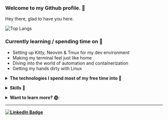 ### Welcome to my Github profile. 👋

Hey there, glad to have you here.
    
![Top Langs](https://github-readme-stats.vercel.app/api/top-langs/?username=acikgozb&langs_count=10&theme=dark&layout=compact)

### Currently learning / spending time on 🚀

  * Setting up Kitty, Neovim & Tmux for my dev environment
  * Making my terminal feel just like home
  * Diving into the world of automation and containerization
  * Getting my hands dirty with Linux
  
<p>
  <details>
    <summary>
      <strong>The technologies I spend most of my free time into 🤔
    </summary>
    <br>
      <img width="90" src="https://img.shields.io/badge/Linux-FCC624?style=for-the-badge&logo=linux&logoColor=black" alt="Linux" title="Linux"/>
      <img width="100" src="https://img.shields.io/badge/NeoVim-%2357A143.svg?&style=for-the-badge&logo=neovim&logoColor=white" alt="Neovim" title="Neovim"/>
      <img width="75" src="https://img.shields.io/badge/AWS-%23FF9900.svg?style=for-the-badge&logo=amazon-aws&logoColor=white" alt="AWS" title="AWS"/>
      <img width="98" src="https://img.shields.io/badge/docker-%230db7ed.svg?style=for-the-badge&logo=docker&logoColor=white" alt="Docker" title="Docker"/>
      <img width="130" src="https://img.shields.io/badge/kubernetes-%23326ce5.svg?style=for-the-badge&logo=kubernetes&logoColor=white" alt="Kubernetes" title="Kubernetes"/>
      <img width="125" src="https://img.shields.io/badge/terraform-%235835CC.svg?style=for-the-badge&logo=terraform&logoColor=white" alt="Terraform" title="Terraform"/>
      <img width="105" src="https://img.shields.io/badge/grafana-%23F46800.svg?style=for-the-badge&logo=grafana&logoColor=white" alt="Grafana" title="Grafana"/>
      <img width="130" src="https://img.shields.io/badge/Prometheus-E6522C?style=for-the-badge&logo=Prometheus&logoColor=white" alt="Prometheus" title="Prometheus"/>
      <img width="110" src="https://img.shields.io/badge/circle%20ci-%23161616.svg?style=for-the-badge&logo=circleci&logoColor=white" alt="CircleCI" title="CircleCI"/>
   </details>
</p>

<p> 
<details>
  <summary><strong> Skills  🙌 </strong></summary>

- <p>Primary OS</p>
      <img width="90" style="margin-top: 10px" src="https://img.shields.io/badge/Linux-FCC624?style=for-the-badge&logo=linux&logoColor=black" alt="Linux" title="Linux"/>

- <p>Primary Editor</p>
      <img width="100" src="https://img.shields.io/badge/NeoVim-%2357A143.svg?&style=for-the-badge&logo=neovim&logoColor=white" alt="Neovim" title="Neovim"/>

- <p>Languages (scripting, general purpose, etc.)</p>
      <img width="150" src="https://img.shields.io/badge/shell_script-%23121011.svg?style=for-the-badge&logo=gnu-bash&logoColor=white" alt="bash" title="bash"/>
      <img width="85" src="https://img.shields.io/badge/yaml-%23ffffff.svg?style=for-the-badge&logo=yaml&logoColor=151515" alt="yaml" title="yaml"/>
      <img width="67" src="https://img.shields.io/badge/go-%2300ADD8.svg?style=for-the-badge&logo=go&logoColor=white" alt="Go" title="Go"/>
      <img width="66" src="https://img.shields.io/badge/c%23-%23239120.svg?style=for-the-badge&logo=csharp&logoColor=white" alt="C#" title="C#"/>
      <img width="137" src="https://img.shields.io/badge/typescript-%23007ACC.svg?style=for-the-badge&logo=typescript&logoColor=white" alt="TypeScript" title="TypeScript"/>
- <p>Configuration Management & Testing</p>
    <img width="100" src="https://img.shields.io/badge/ansible-%231A1918.svg?style=for-the-badge&logo=ansible&logoColor=white" alt="Ansible" title="Ansible"/>
    <img width="100" src="https://img.shields.io/badge/vagrant-%231563FF.svg?style=for-the-badge&logo=vagrant&logoColor=white" alt="Vagrant" title="Vagrant"/>

- <p>Infrastructure as Code (IaC)</p>
    <img width="75" src="https://img.shields.io/badge/AWS-%23FF9900.svg?style=for-the-badge&logo=amazon-aws&logoColor=white" alt="AWS" title="AWS"/>
    
- <p>Containerization</p>
    <img width="98" src="https://img.shields.io/badge/docker-%230db7ed.svg?style=for-the-badge&logo=docker&logoColor=white" alt="Docker" title="Docker"/>

- <p>CI/CD</p>
      <img width="155" src="https://img.shields.io/badge/github%20actions-%232671E5.svg?style=for-the-badge&logo=githubactions&logoColor=white" alt="GithubActions" title="GithubActions"/>
      <img width="100" src="https://img.shields.io/badge/jenkins-%232C5263.svg?style=for-the-badge&logo=jenkins&logoColor=white" alt="Jenkins" title="Jenkins"/>

- <p>Cloud Providers</p>
    <img width="75" src="https://img.shields.io/badge/AWS-%23FF9900.svg?style=for-the-badge&logo=amazon-aws&logoColor=white" alt="AWS" title="AWS"/>
    
- <p>Version Control & Providers</p>
      <img width="70" src="https://img.shields.io/badge/git-%23F05033.svg?style=for-the-badge&logo=git&logoColor=white" alt="Git" title="Git"/>
      <img width="100" src="https://img.shields.io/badge/github-%23121011.svg?style=for-the-badge&logo=github&logoColor=white" alt="GitHub" title="GitHub"/>
      <img width="100" src="https://img.shields.io/badge/gitlab-%23181717.svg?style=for-the-badge&logo=gitlab&logoColor=white" alt="GitLab" title="GitLab"/>

- <p>Monitoring</p>
      <img width="105" src="https://img.shields.io/badge/grafana-%23F46800.svg?style=for-the-badge&logo=grafana&logoColor=white" alt="Grafana" title="Grafana"/>
      <img width="105" src="https://img.shields.io/badge/datadog-%23632CA6.svg?style=for-the-badge&logo=datadog&logoColor=white" alt="Datadog" title="Datadog"/>


- <p>Project Management</p>
      <img width="80" src="https://img.shields.io/badge/jira-%230A0FFF.svg?style=for-the-badge&logo=jira&logoColor=white" alt="Jira" title="Jira"/>
  

Since I primarily focus on Devops, I did not list my frontend & backend related skills here.

 </details>
</p>

<details>
  <summary>
  Want to learn more? 🌞:
  </summary>
  <br>
  First of all, if I could keep you reading until here, thanks for taking time to check through.
  
  ## How Do I Use My Github?
  The main repositories for "showcasing" are the ones I pin on my main profile page.

  You might not like this but, most of things you will see here will be POC type repositories. 

  I like to spend my free time focusing on a specific problem. Therefore, I extract the main idea into a repository and start playing around it.
  
  *Example*: If I'm curious about how to create a CLI application, I only focus on CLI specific things. I **do not spend time** making the code production ready (no abstractions, no monitoring, only barebones code design).
  
  The reason for this is creating a good design really depends on:
  
  - The current working environment (aka. the company)
  - The requirements
  - The allocated time
  
  Since the real-world experience will always differ and the designs must follow these differences, I choose to not spend time on these during POC's. 
  
  However, the way I approach to company work is completely different, of course :)
</details>
<hr>
 <a href="https://linkedin.com/in/berk-açıkgöz-1a182a168">
    <img src="https://img.shields.io/badge/LinkedIn-blue?style=for-the-badge&logo=linkedin&logoColor=white" alt="LinkedIn Badge"/>
 </a>
